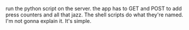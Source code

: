 run the python script on the server.  the app has to GET and POST to add press counters and all that jazz.  The shell scripts do what they're named.  I'm not gonna explain it.  It's simple.
